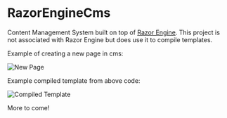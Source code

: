 # RazorEngineCms

Content Management System built on top of [Razor Engine](https://github.com/Antaris/RazorEngine). This project is not associated with Razor Engine but does use it to compile templates.

Example of creating a new page in cms:

![New Page](http://i.imgur.com/3LXaxbK.png)

Example compiled template from above code:

![Compiled Template](http://i.imgur.com/Gh0TOR0.png)

More to come!
